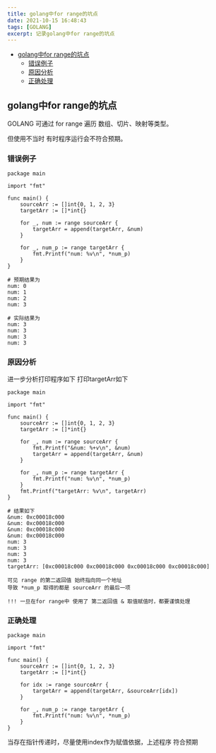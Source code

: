 ```yaml
---
title: golang中for range的坑点
date: 2021-10-15 16:48:43
tags: [GOLANG]
excerpt: 记录golang中for range的坑点
---
```


<!-- markdown-toc GitLab -->

* [golang中for range的坑点](#golang中for-range的坑点)
  * [错误例子](#错误例子)
  * [原因分析](#原因分析)
  * [正确处理](#正确处理)

<!-- markdown-toc -->

## golang中for range的坑点

GOLANG 可通过 for range 遍历 数组、切片、映射等类型。

但使用不当时 有时程序运行会不符合预期。

### 错误例子

```golang
package main

import "fmt"

func main() {
    sourceArr := []int{0, 1, 2, 3}
    targetArr := []*int{}

    for _, num := range sourceArr {
        targetArr = append(targetArr, &num)
    }

    for _, num_p := range targetArr {
        fmt.Printf("num: %v\n", *num_p)
    }
}
```

```plaintext
# 预期结果为
num: 0
num: 1
num: 2
num: 3

# 实际结果为
num: 3
num: 3
num: 3
num: 3
```

### 原因分析

进一步分析打印程序如下 打印targetArr如下

```golang
package main

import "fmt"

func main() {
    sourceArr := []int{0, 1, 2, 3}
    targetArr := []*int{}

    for _, num := range sourceArr {
        fmt.Printf("&num: %+v\n", &num)
        targetArr = append(targetArr, &num)
    }

    for _, num_p := range targetArr {
        fmt.Printf("num: %v\n", *num_p)
    }
    fmt.Printf("targetArr: %v\n", targetArr)
}
```

```plaintext
# 结果如下
&num: 0xc00018c000
&num: 0xc00018c000
&num: 0xc00018c000
&num: 0xc00018c000
num: 3
num: 3
num: 3
num: 3
targetArr: [0xc00018c000 0xc00018c000 0xc00018c000 0xc00018c000]

可见 range 的第二返回值 始终指向同一个地址
导致 *num_p 取得的都是 sourceArr 的最后一项

!!! 一旦在for range中 使用了 第二返回值 & 取值赋值时，都要谨慎处理
```

### 正确处理

```golang
package main

import "fmt"

func main() {
    sourceArr := []int{0, 1, 2, 3}
    targetArr := []*int{}

    for idx := range sourceArr {
        targetArr = append(targetArr, &sourceArr[idx])
    }

    for _, num_p := range targetArr {
        fmt.Printf("num: %v\n", *num_p)
    }
}
```

当存在指针传递时，尽量使用index作为赋值依据，上述程序 符合预期
